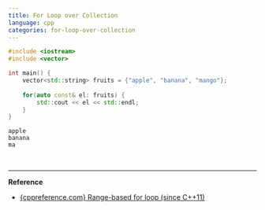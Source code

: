 ```yaml
---
title: For Loop over Collection
language: cpp
categories: for-loop-over-collection
---
```


```cpp
#include <iostream>
#include <vector>

int main() {
    vector<std::string> fruits = {"apple", "banana", "mango"};
    
    for(auto const& el: fruits) {
        std::cout << el << std::endl;
    }
}
```

```plain
apple
banana
ma
```

<br/>

---

**Reference**
- [{cppreference.com} Range-based for loop (since C++11)](https://en.cppreference.com/w/cpp/language/range-for)

<!--more-->